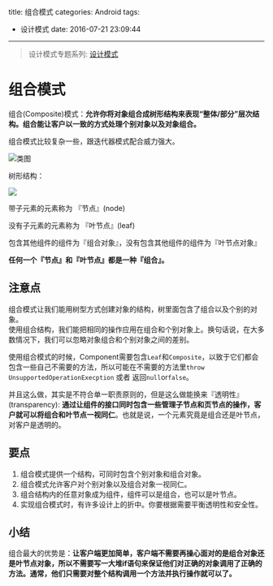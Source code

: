 title: 组合模式
categories: Android
tags:
  - 设计模式
date: 2016-07-21 23:09:44
---

> 设计模式专题系列: [设计模式](http://yifeiyuan.me/2016/07/20/design-patterns/)

# 组合模式

组合(Composite)模式：**允许你将对象组合成树形结构来表现“整体/部分”层次结构。组合能让客户以一致的方式处理个别对象以及对象组合。**  

组合模式比较复杂一些，跟迭代器模式配合威力强大。

![类图](http://ww1.sinaimg.cn/large/98900c07jw1f62hwemqvcj20xc0ljdhf.jpg)

<!-- more -->

树形结构：  

![](http://ww4.sinaimg.cn/large/98900c07jw1f62nmm1sfrj209d08oq33.jpg)

带子元素的元素称为 『节点』(node)  

没有子元素的元素称为 『叶节点』(leaf)  

包含其他组件的组件为『组合对象』，没有包含其他组件的组件为『叶节点对象』

**任何一个『节点』和『叶节点』都是一种『组合』。**    


## 注意点

组合模式让我们能用树型方式创建对象的结构，树里面包含了组合以及个别的对象。  
使用组合结构，我们能把相同的操作应用在组合和个别对象上。换句话说，在大多数情况下，我们可以忽略对象组合和个别对象之间的差别。  


使用组合模式的时候，Component需要包含`Leaf`和`Composite`，以致于它们都会包含一些自己不需要的方法，所以可能在不需要的方法里`throw  UnsupportedOperationExecption` 或者 返回`null`or`false`。   

并且这么做，其实是不符合单一职责原则的，但是这么做能换来『透明性』(transparency): **通过让组件的接口同时包含一些管理子节点和页节点的操作，客户就可以将组合和叶节点一视同仁**。也就是说，一个元素究竟是组合还是叶节点，对客户是透明的。  

## 要点

1. 组合模式提供一个结构，可同时包含个别对象和组合对象。
2. 组合模式允许客户对个别对象以及组合对象一视同仁。
3. 组合结构内的任意对象成为组件，组件可以是组合，也可以是叶节点。
4. 实现组合模式时，有许多设计上的折中。你要根据需要平衡透明性和安全性。


## 小结

组合最大的优势是：**让客户端更加简单，客户端不需要再操心面对的是组合对象还是叶节点对象，所以不需要写一大堆if语句来保证他们对正确的对象调用了正确的方法。通常，他们只需要对整个结构调用一个方法并执行操作就可以了。**  
